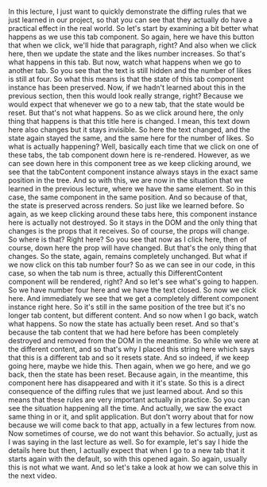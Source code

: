 In this lecture,
I just want to quickly demonstrate
the diffing rules that we just learned in our project,
so that you can see that they actually
do have a practical effect in the real world.
So let's start by examining a bit better
what happens as we use this tab component.
So again, here we have this button that when we click,
we'll hide that paragraph, right?
And also when we click here,
then we update the state and the likes number increases.
So that's what happens in this tab.
But now, watch what happens when we go to another tab.
So you see that the text is still hidden
and the number of likes is still at four.
So what this means is that the state
of this tab component instance has been preserved.
Now, if we hadn't learned about this
in the previous section,
then this would look really strange, right?
Because we would expect that whenever we go to a new tab,
that the state would be reset.
But that's not what happens.
So as we click around here, the only thing that happens
is that this title here is changed.
I mean, this text down here also changes
but it stays invisible.
So here the text changed,
and the state again stayed the same,
and the same here for the number of likes.
So what is actually happening?
Well, basically each time that we click
on one of these tabs,
the tab component down here is re-rendered.
However, as we can see down here in this component tree
as we keep clicking around,
we see that the tabContent component instance
always stays in the exact same position in the tree.
And so with this, we are now in the situation
that we learned in the previous lecture,
where we have the same element.
So in this case, the same component in the same position.
And so because of that,
the state is preserved across renders.
So just like we learned before.
So again, as we keep clicking around these tabs here,
this component instance here is actually not destroyed.
So it stays in the DOM
and the only thing that changes
is the props that it receives.
So of course, the props will change.
So where is that?
Right here?
So you see that now as I click here,
then of course, down here the prop will have changed.
But that's the only thing that changes.
So the state, again, remains completely unchanged.
But what if we now click on this tab number four?
So as we can see in our code, in this case,
so when the tab num is three,
actually this DifferentContent component
will be rendered, right?
And so let's see what's going to happen.
So we have number four here and we have the text closed.
So now we click here.
And immediately we see that we get
a completely different component instance right here.
So it's still in the same position of the tree
but it's no longer tab content, but different content.
And so now when I go back, watch what happens.
So now the state has actually been reset.
And so that's because the tab content
that we had here before has been completely destroyed
and removed from the DOM in the meantime.
So while we were at the different content,
and so that's why I placed this string here
which says that this is a different tab
and so it resets state.
And so indeed, if we keep going here, maybe we hide this.
Then again, when we go here, and we go back,
then the state has been reset.
Because again, in the meantime,
this component here has disappeared and with it it's state.
So this is a direct consequence of the diffing rules
that we just learned about.
And so this means that these rules are very important
actually in practice.
So you can see the situation happening all the time.
And actually, we saw the exact same thing
in or it, and split application.
But don't worry about that for now
because we will come back to that app,
actually in a few lectures from now.
Now sometimes of course, we do not want this behavior.
So actually, just as I was saying
in the last lecture as well.
So for example, let's say I hide the details here
but then, I actually expect that when I go to a new tab
that it starts again with the default,
so with this opened again.
So again, usually this is not what we want.
And so let's take a look at how we can solve this
in the next video.